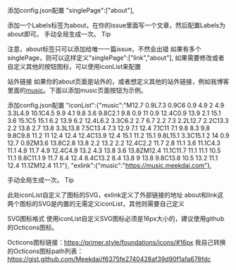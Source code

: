 添加config.json配置
"singlePage":["about"],
 
添加一个Labels标签为about，在你的issue里面写一个文章，然后配置Labels为about即可。
手动全局生成一次。
Tip

注意，about标签只可以添加给唯一一篇issue，不然会出错
如果有多个singlePage，则可以这样定义"singlePage":["link","about"],
如果需要修改或者自定义其他的按钮图标，可以使用iconList来配置

站外链接
如果你的about页面是站外的，或者想定义其他的站外链接，例如我博客里面的[music](https://music.meekdai.com/)。下面以添加music页面按钮为示例。

添加config.json配置
"iconList":{"music":"M12.7 0.9L7.3 0.9C6 0.9 4.9 2 4.9 3.3L4.9 10.1C4.5 9.9 4.1 9.8 3.6 9.8C2.1 9.8 0.9 11 0.9 12.4C0.9 13.9 2.1 15.1 3.6 15.1C5 15.1 6.2 13.9 6.2 12.4L6.2 3.3C6.2 2.7 6.7 2.2 7.3 2.2L12.7 2.2C13.3 2.2 13.8 2.7 13.8 3.3L13.8 7.5C13.4 7.3 12.9 7.1 12.4 7.1C11 7.1 9.8 8.3 9.8 9.8C9.8 11.2 11 12.4 12.4 12.4C13.9 12.4 15.1 11.2 15.1 9.8L15.1 3.3C15.1 2 14 0.9 12.7 0.9ZM3.6 13.8C2.8 13.8 2.2 13.2 2.2 12.4C2.2 11.7 2.8 11.1 3.6 11.1C4.3 11.1 4.9 11.7 4.9 12.4C4.9 13.2 4.3 13.8 3.6 13.8ZM12.4 11.1C11.7 11.1 11.1 10.5 11.1 9.8C11.1 9 11.7 8.4 12.4 8.4C13.2 8.4 13.8 9 13.8 9.8C13.8 10.5 13.2 11.1 12.4 11.1ZM12.4 11.1"},
"exlink":{"music":"https://music.meekdai.com"},
 
手动全局生成一次。
Tip

此处iconList自定义了图标的SVG，exlink定义了外部链接的地址
about和link这两个图标的SVG是内置的无需定义iconList，其他则需要自己定义

SVG图标格式
使用iconList自定义SVG图标必须是16px大小的，建议使用github的Octicons图标。

Octicons图标链接：https://primer.style/foundations/icons/#16px
我自己转换的Octicons图标path列表：https://gist.github.com/Meekdai/f6375fe2740428af39d90f1afa678fdc